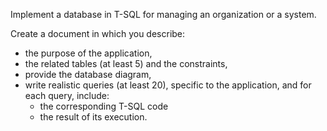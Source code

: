 Implement a database in T-SQL for managing an organization or a system.

Create a document in which you describe:
 - the purpose of the application,
 - the related tables (at least 5) and the constraints,
 - provide the database diagram,
 - write realistic queries (at least 20), specific to the application, and for each query, include:
    * the corresponding T-SQL code
    * the result of its execution.
